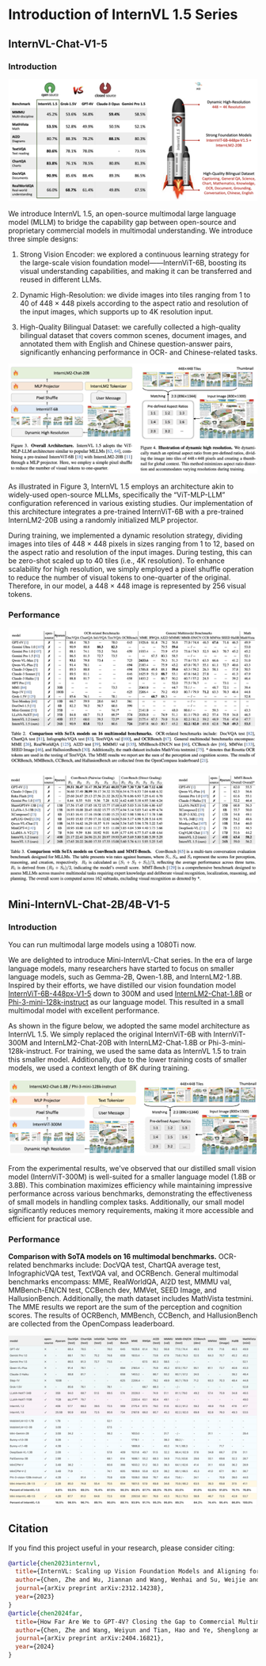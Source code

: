 # Introduction of InternVL 1.5 Series

## InternVL-Chat-V1-5

### Introduction

![image](./figure1.png)

We introduce InternVL 1.5, an open-source multimodal large language model (MLLM) to bridge the capability gap between open-source and proprietary commercial models in multimodal understanding. We introduce three simple designs:

1. Strong Vision Encoder: we explored a continuous learning strategy for the large-scale vision foundation model——InternViT-6B, boosting its visual understanding capabilities, and making it can be transferred and reused in different LLMs.

2. Dynamic High-Resolution: we divide images into tiles ranging from 1 to 40 of 448 × 448 pixels according to the aspect ratio and resolution of the input images, which supports up to 4K resolution input.

3. High-Quality Bilingual Dataset: we carefully collected a high-quality bilingual dataset that covers common scenes, document images, and annotated them with English and Chinese question-answer pairs, significantly enhancing performance in OCR- and Chinese-related tasks.

![image](./figure2.png)

As illustrated in Figure 3, InternVL 1.5 employs an architecture akin to widely-used open-source MLLMs, specifically the “ViT-MLP-LLM” configuration referenced in various existing studies. Our implementation of this architecture integrates a pre-trained InternViT-6B with a pre-trained InternLM2-20B using a randomly initialized MLP projector.

During training, we implemented a dynamic resolution strategy, dividing images into tiles of 448 × 448 pixels in sizes ranging from 1 to 12, based on the aspect ratio and resolution of the input images. During testing, this can be zero-shot scaled up to 40 tiles (i.e., 4K resolution). To enhance scalability for high resolution, we simply employed a pixel shuffle operation to reduce the number of visual tokens to one-quarter of the original. Therefore, in our model, a 448 × 448 image is represented by 256 visual tokens.

### Performance

![performance](./performance1.png)

![performance](./performance2.png)

## Mini-InternVL-Chat-2B/4B-V1-5

### Introduction

You can run multimodal large models using a 1080Ti now.

We are delighted to introduce Mini-InternVL-Chat series. In the era of large language models, many researchers have started to focus on smaller language models, such as Gemma-2B, Qwen-1.8B, and InternLM2-1.8B. Inspired by their efforts, we have distilled our vision foundation model [InternViT-6B-448px-V1-5](https://huggingface.co/OpenGVLab/InternViT-6B-448px-V1-5) down to 300M and used [InternLM2-Chat-1.8B](https://huggingface.co/internlm/internlm2-chat-1_8b) or [Phi-3-mini-128k-instruct](https://huggingface.co/microsoft/Phi-3-mini-128k-instruct) as our language model. This resulted in a small multimodal model with excellent performance.

As shown in the figure below, we adopted the same model architecture as InternVL 1.5. We simply replaced the original InternViT-6B with InternViT-300M and InternLM2-Chat-20B with InternLM2-Chat-1.8B or Phi-3-mini-128k-instruct. For training, we used the same data as InternVL 1.5 to train this smaller model. Additionally, due to the lower training costs of smaller models, we used a context length of 8K during training.

![mini_internvl](./mini_internvl_arch.png)

From the experimental results, we've observed that our distilled small vision model (InternViT-300M) is well-suited for a smaller language model (1.8B or 3.8B). This combination maximizes efficiency while maintaining impressive performance across various benchmarks, demonstrating the effectiveness of small models in handling complex tasks. Additionally, our small model significantly reduces memory requirements, making it more accessible and efficient for practical use.

### Performance

**Comparison with SoTA models on 16 multimodal benchmarks.** OCR-related benchmarks include: DocVQA test, ChartQA average test, InfographicVQA test, TextVQA val, and OCRBench. General multimodal benchmarks encompass: MME, RealWorldQA, AI2D test, MMMU val, MMBench-EN/CN test, CCBench dev, MMVet, SEED Image, and HallusionBench. Additionally, the math dataset includes MathVista testmini. The MME results we report are the sum of the perception and cognition scores. The results of OCRBench, MMBench, CCBench, and HallusionBench are collected from the OpenCompass leaderboard.

![mini_internvl_performance](./mini_internvl_performance.png)

## Citation

If you find this project useful in your research, please consider citing:

```BibTeX
@article{chen2023internvl,
  title={InternVL: Scaling up Vision Foundation Models and Aligning for Generic Visual-Linguistic Tasks},
  author={Chen, Zhe and Wu, Jiannan and Wang, Wenhai and Su, Weijie and Chen, Guo and Xing, Sen and Zhong, Muyan and Zhang, Qinglong and Zhu, Xizhou and Lu, Lewei and Li, Bin and Luo, Ping and Lu, Tong and Qiao, Yu and Dai, Jifeng},
  journal={arXiv preprint arXiv:2312.14238},
  year={2023}
}
@article{chen2024far,
  title={How Far Are We to GPT-4V? Closing the Gap to Commercial Multimodal Models with Open-Source Suites},
  author={Chen, Zhe and Wang, Weiyun and Tian, Hao and Ye, Shenglong and Gao, Zhangwei and Cui, Erfei and Tong, Wenwen and Hu, Kongzhi and Luo, Jiapeng and Ma, Zheng and others},
  journal={arXiv preprint arXiv:2404.16821},
  year={2024}
}
```

<br>
<br>
